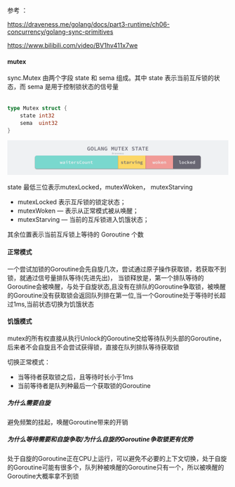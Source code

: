 

参考 ： 

https://draveness.me/golang/docs/part3-runtime/ch06-concurrency/golang-sync-primitives

https://www.bilibili.com/video/BV1hv411x7we


#### mutex

sync.Mutex 由两个字段 state 和 sema 组成。其中 state 表示当前互斥锁的状态，而 sema 是用于控制锁状态的信号量

```go

type Mutex struct {
    state int32
    sema  uint32
}
```
![mutex](./images/mutex.png)

state 最低三位表示mutexLocked，mutexWoken， mutexStarving

 - mutexLocked 表示互斥锁的锁定状态；
 - mutexWoken — 表示从正常模式被从唤醒；
 - mutexStarving — 当前的互斥锁进入饥饿状态；

其余位置表示当前互斥锁上等待的 Goroutine 个数


#### 正常模式
一个尝试加锁的Goroutine会先自旋几次，尝试通过原子操作获取锁，若获取不到锁，就通过信号量排队等待(先进先出)，
当锁释放是，第一个排队等待的Goroutine会被唤醒，与处于自旋状态,且没有在排队的Goroutine争取锁，被唤醒的Goroutine没有获取锁会返回队列排在第一位,当一个Goroutine处于等待时长超过1ms,当前状态切换为饥饿状态

#### 饥饿模式
mutex的所有权直接从执行Unlock的Goroutine交给等待队列头部的Goroutine，后来者不会自旋且不会尝试获得锁，直接在队列排队等待获取锁

切换正常模式：
  - 当等待者获取锁之后，且等待时长小于1ms
  - 当前等待者是队列种最后一个获取锁的Goroutine

##### 为什么需要自旋

避免频繁的挂起，唤醒Goroutine带来的开销

##### 为什么等待需要和自旋争取/为什么自旋的Goroutine争取锁更有优势
处于自旋的Goroutine正在CPU上运行，可以避免不必要的上下文切换，处于自旋的Goroutine可能有很多个，队列种被唤醒的Goroutine只有一个，所以被唤醒的Goroutine大概率拿不到锁
